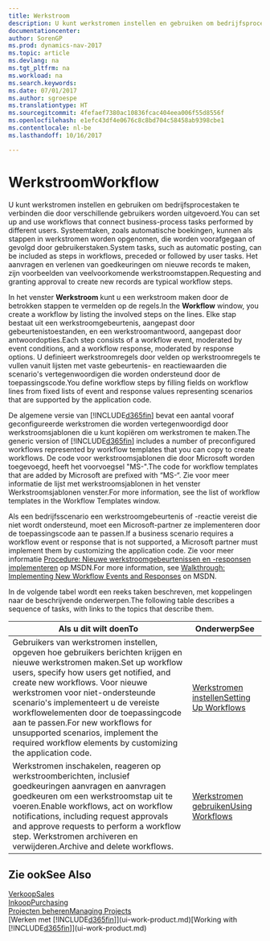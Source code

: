 ```yaml
---
title: Werkstroom
description: U kunt werkstromen instellen en gebruiken om bedrijfsprocestaken te verbinden die door verschillende gebruikers worden uitgevoerd. Systeemtaken, zoals automatische boekingen, kunnen als stappen in werkstromen worden opgenomen, die worden voorafgegaan of gevolgd door gebruikerstaken. Het aanvragen en verlenen van goedkeuringen om nieuwe records te maken, zijn voorbeelden van veelvoorkomende werkstroomstappen.
documentationcenter: 
author: SorenGP
ms.prod: dynamics-nav-2017
ms.topic: article
ms.devlang: na
ms.tgt_pltfrm: na
ms.workload: na
ms.search.keywords: 
ms.date: 07/01/2017
ms.author: sgroespe
ms.translationtype: HT
ms.sourcegitcommit: 4fefaef7380ac10836fcac404eea006f55d8556f
ms.openlocfilehash: e1efc43df4e0676c8c8bd704c58458ab9398cbe1
ms.contentlocale: nl-be
ms.lasthandoff: 10/16/2017

---
```

# <a name="workflow"></a><span data-ttu-id="7b10f-105">Werkstroom</span><span class="sxs-lookup"><span data-stu-id="7b10f-105">Workflow</span></span>
<span data-ttu-id="7b10f-106">U kunt werkstromen instellen en gebruiken om bedrijfsprocestaken te verbinden die door verschillende gebruikers worden uitgevoerd.</span><span class="sxs-lookup"><span data-stu-id="7b10f-106">You can set up and use workflows that connect business-process tasks performed by different users.</span></span> <span data-ttu-id="7b10f-107">Systeemtaken, zoals automatische boekingen, kunnen als stappen in werkstromen worden opgenomen, die worden voorafgegaan of gevolgd door gebruikerstaken.</span><span class="sxs-lookup"><span data-stu-id="7b10f-107">System tasks, such as automatic posting, can be included as steps in workflows, preceded or followed by user tasks.</span></span> <span data-ttu-id="7b10f-108">Het aanvragen en verlenen van goedkeuringen om nieuwe records te maken, zijn voorbeelden van veelvoorkomende werkstroomstappen.</span><span class="sxs-lookup"><span data-stu-id="7b10f-108">Requesting and granting approval to create new records are typical workflow steps.</span></span>  

 <span data-ttu-id="7b10f-109">In het venster **Werkstroom** kunt u een werkstroom maken door de betrokken stappen te vermelden op de regels.</span><span class="sxs-lookup"><span data-stu-id="7b10f-109">In the **Workflow** window, you create a workflow by listing the involved steps on the lines.</span></span> <span data-ttu-id="7b10f-110">Elke stap bestaat uit een werkstroomgebeurtenis, aangepast door gebeurtenistoestanden, en een werkstroomantwoord, aangepast door antwoordopties.</span><span class="sxs-lookup"><span data-stu-id="7b10f-110">Each step consists of a workflow event, moderated by event conditions, and a workflow response, moderated by response options.</span></span> <span data-ttu-id="7b10f-111">U definieert werkstroomregels door velden op werkstroomregels te vullen vanuit lijsten met vaste gebeurtenis- en reactiewaarden die scenario's vertegenwoordigen die worden ondersteund door de toepassingscode.</span><span class="sxs-lookup"><span data-stu-id="7b10f-111">You define workflow steps by filling fields on workflow lines from fixed lists of event and response values representing scenarios that are supported by the application code.</span></span>  

 <span data-ttu-id="7b10f-112">De algemene versie van [!INCLUDE[d365fin](includes/d365fin_md.md)] bevat een aantal vooraf geconfigureerde werkstromen die worden vertegenwoordigd door werkstroomsjablonen die u kunt kopiëren om werkstromen te maken.</span><span class="sxs-lookup"><span data-stu-id="7b10f-112">The generic version of [!INCLUDE[d365fin](includes/d365fin_md.md)] includes a number of preconfigured workflows represented by workflow templates that you can copy to create workflows.</span></span> <span data-ttu-id="7b10f-113">De code voor werkstroomsjablonen die door Microsoft worden toegevoegd, heeft het voorvoegsel "MS-".</span><span class="sxs-lookup"><span data-stu-id="7b10f-113">The code for workflow templates that are added by Microsoft are prefixed with “MS-“.</span></span> <span data-ttu-id="7b10f-114">Zie voor meer informatie de lijst met werkstroomsjablonen in het venster Werkstroomsjablonen venster.</span><span class="sxs-lookup"><span data-stu-id="7b10f-114">For more information, see the list of workflow templates in the Workflow Templates window.</span></span>  

 <span data-ttu-id="7b10f-115">Als een bedrijfsscenario een werkstroomgebeurtenis of -reactie vereist die niet wordt ondersteund, moet een Microsoft-partner ze implementeren door de toepassingscode aan te passen.</span><span class="sxs-lookup"><span data-stu-id="7b10f-115">If a business scenario requires a workflow event or response that is not supported, a Microsoft partner must implement them by customizing the application code.</span></span> <span data-ttu-id="7b10f-116">Zie voor meer informatie [Procedure: Nieuwe werkstroomgebeurtenissen en -responsen implementeren](https://msdn.microsoft.com/en-us/library/mt574349.aspx) op MSDN.</span><span class="sxs-lookup"><span data-stu-id="7b10f-116">For more information, see [Walkthrough: Implementing New Workflow Events and Responses](https://msdn.microsoft.com/en-us/library/mt574349.aspx) on MSDN.</span></span>  

 <span data-ttu-id="7b10f-117">In de volgende tabel wordt een reeks taken beschreven, met koppelingen naar de beschrijvende onderwerpen.</span><span class="sxs-lookup"><span data-stu-id="7b10f-117">The following table describes a sequence of tasks, with links to the topics that describe them.</span></span>  

|<span data-ttu-id="7b10f-118">**Als u dit wilt doen**</span><span class="sxs-lookup"><span data-stu-id="7b10f-118">**To**</span></span>|<span data-ttu-id="7b10f-119">**Onderwerp**</span><span class="sxs-lookup"><span data-stu-id="7b10f-119">**See**</span></span>|  
|------------|-------------|  
|<span data-ttu-id="7b10f-120">Gebruikers van werkstromen instellen, opgeven hoe gebruikers berichten krijgen en nieuwe werkstromen maken.</span><span class="sxs-lookup"><span data-stu-id="7b10f-120">Set up workflow users, specify how users get notified, and create new workflows.</span></span> <span data-ttu-id="7b10f-121">Voor nieuwe werkstromen voor niet-ondersteunde scenario's implementeert u de vereiste workflowelementen door de toepassingcode aan te passen.</span><span class="sxs-lookup"><span data-stu-id="7b10f-121">For new workflows for unsupported scenarios, implement the required workflow elements by customizing the application code.</span></span>|[<span data-ttu-id="7b10f-122">Werkstromen instellen</span><span class="sxs-lookup"><span data-stu-id="7b10f-122">Setting Up Workflows</span></span>](across-set-up-workflows.md)|  
|<span data-ttu-id="7b10f-123">Werkstromen inschakelen, reageren op werkstroomberichten, inclusief goedkeuringen aanvragen en aanvragen goedkeuren om een werkstroomstap uit te voeren.</span><span class="sxs-lookup"><span data-stu-id="7b10f-123">Enable workflows, act on workflow notifications, including request approvals and approve requests to perform a workflow step.</span></span> <span data-ttu-id="7b10f-124">Werkstromen archiveren en verwijderen.</span><span class="sxs-lookup"><span data-stu-id="7b10f-124">Archive and delete workflows.</span></span>|[<span data-ttu-id="7b10f-125">Werkstromen gebruiken</span><span class="sxs-lookup"><span data-stu-id="7b10f-125">Using Workflows</span></span>](across-use-workflows.md)|  

## <a name="see-also"></a><span data-ttu-id="7b10f-126">Zie ook</span><span class="sxs-lookup"><span data-stu-id="7b10f-126">See Also</span></span>  
[<span data-ttu-id="7b10f-127">Verkoop</span><span class="sxs-lookup"><span data-stu-id="7b10f-127">Sales</span></span>](sales-manage-sales.md)  
[<span data-ttu-id="7b10f-128">Inkoop</span><span class="sxs-lookup"><span data-stu-id="7b10f-128">Purchasing</span></span>](purchasing-manage-purchasing.md)  
[<span data-ttu-id="7b10f-129">Projecten beheren</span><span class="sxs-lookup"><span data-stu-id="7b10f-129">Managing Projects</span></span>](projects-manage-projects.md)  
<span data-ttu-id="7b10f-130">[Werken met [!INCLUDE[d365fin](includes/d365fin_md.md)]](ui-work-product.md)</span><span class="sxs-lookup"><span data-stu-id="7b10f-130">[Working with [!INCLUDE[d365fin](includes/d365fin_md.md)]](ui-work-product.md)</span></span>


